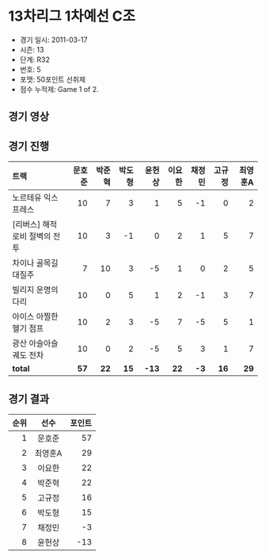 # 13차리그 1차예선 C조

- 경기 일시: 2011-03-17
- 시즌: 13
- 단계: R32
- 번호: 5
- 포맷: 50포인트 선취제
- 점수 누적제: Game 1 of 2.





## 경기 영상
## 경기 진행

| 트랙 | 문호준 | 박준혁 | 박도형 | 윤헌상 | 이요한 | 채정민 | 고규정 | 최영훈A |
|:---|---:|---:|---:|---:|---:|---:|---:|---:|
| 노르테유 익스프레스 | 10 | 7 | 3 | 1 | 5 | -1 | 0 | 2 |
| [리버스] 해적 로비 절벽의 전투 | 10 | 3 | -1 | 0 | 2 | 1 | 5 | 7 |
| 차이나 골목길 대질주 | 7 | 10 | 3 | -5 | 1 | 0 | 2 | 5 |
| 빌리지 운명의 다리 | 10 | 0 | 5 | 1 | 2 | -1 | 3 | 7 |
| 아이스 아찔한 헬기 점프 | 10 | 2 | 3 | -5 | 7 | -5 | 5 | 1 |
| 광산 아슬아슬 궤도 전차 | 10 | 0 | 2 | -5 | 5 | 3 | 1 | 7 |
| __total__ | __57__ | __22__ | __15__ | __-13__ | __22__ | __-3__ | __16__ | __29__ |




## 경기 결과

| 순위 | 선수 | 포인트 |
|---:|:---:|---:|
| 1 | 문호준 | 57 |
| 2 | 최영훈A | 29 |
| 3 | 이요한 | 22 |
| 4 | 박준혁 | 22 |
| 5 | 고규정 | 16 |
| 6 | 박도형 | 15 |
| 7 | 채정민 | -3 |
| 8 | 윤헌상 | -13 |

